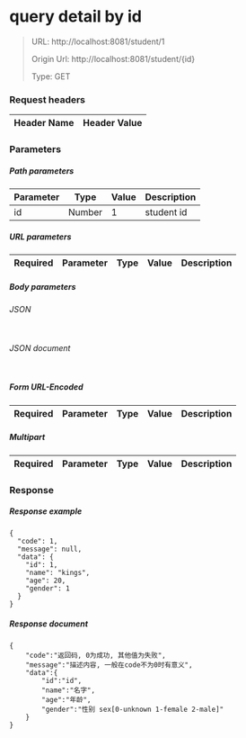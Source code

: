 # query detail by id

> URL: http://localhost:8081/student/1
>
> Origin Url: http://localhost:8081/student/{id}
>
> Type: GET


### Request headers

|Header Name| Header Value|
|---------|------|

### Parameters

##### Path parameters

| Parameter | Type | Value | Description |
|---------|------|------|------------|
|id|Number|1|student id|


##### URL parameters

|Required| Parameter | Type | Value | Description |
|---------|---------|------|------|------------|


##### Body parameters

###### JSON

```

```

###### JSON document

```

```


##### Form URL-Encoded
|Required| Parameter | Type | Value | Description |
|---------|---------|------|------|------------|


##### Multipart
|Required | Parameter | Type | Value | Description |
|---------|---------|------|------|------------|


### Response

##### Response example

```
{
  "code": 1,
  "message": null,
  "data": {
    "id": 1,
    "name": "kings",
    "age": 20,
    "gender": 1
  }
}
```

##### Response document
```
{
	"code":"返回码, 0为成功, 其他值为失败",
	"message":"描述内容, 一般在code不为0时有意义",
	"data":{
		"id":"id",
		"name":"名字",
		"age":"年龄",
		"gender":"性别 sex[0-unknown 1-female 2-male]"
	}
}
```


